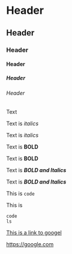 # Header

## Header

### Header

#### Header

##### Header

###### Header

Text

Text is *italics*

Text is _italics_

Text is **BOLD**

Text is __BOLD__

Text is ***BOLD and Italics***

Text is ___BOLD and Italics___

This is `code`

This is
```
code
ls
```
[This is a link to googel](https://google.com)

<https://google.com>
